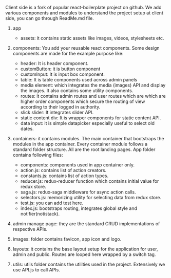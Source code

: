Client side is a fork of popular react-boilerplate project on github. We add various components and modules to understand the project setup at client side, you can go through ReadMe.md file.

1. app
   * assets: it contains static assets like images, videos, stylesheets etc.


2. components: You add your reusable react components. Some design components are made for the example purpose like:
   * header: It is header component.
   * customButton: it is button component
   * customInput: It is input box component.
   * table: It is table components used across admin panels
   * media element: which integrates the media (images) API and display the images. It also contains some utility components.
   * routes: it contains admin routes and user routes which are which are higher order components which secure the routing of view according to their logged in authority.
   * slick slider: It integrates slider API.
   * static content div: It is wrapper components for static content API.
   * data input: it is simple datapicker especially useful to select old dates.

3. containers: it contains modules. The main container that bootstraps the modules in the app container. Every container module follows a standard folder structure. All are the root landing pages. App folder contains following files:
   * components: components used in app container only.
   * action.js: contains list of action creators.
   * constants.js: contains list of action types.
   * reducer.js: redux-reducer function which contains initial value for redux store.
   * saga.js: redux-saga middleware for async action calls.
   * selectors.js: memorizing utility for selecting data from redux store.
   * test.js: you can add test here.
   * index.js: bootstraps routing, integrates global style and notifier(notistack).

5. admin manage page: they are the standard CRUD implementations of respective APIs.

6. images: folder contains favicon, app icon and logo.

7. layouts: it contains the base layout setup for the application for user, admin and public. Routes are looped here wrapped by a switch tag.

8. utils: utils folder contains the utilities used in the project. Extensively we use API.js to call APIs.